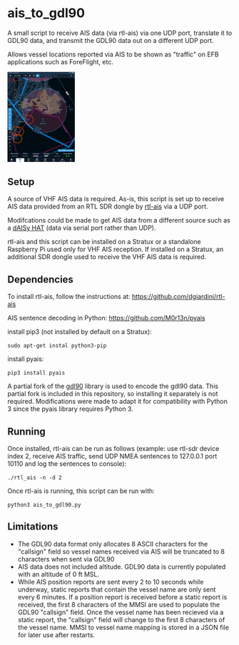 # ais_to_gdl90
A small script to receive AIS data (via rtl-ais) via one UDP port, translate it to GDL90 data, and transmit the GDL90 data out on a different UDP port.

Allows vessel locations reported via AIS to be shown as "traffic" on EFB applications such as ForeFlight, etc.  

<img src="/images/File_000.png" width="30%" height="30%">

## Setup
A source of VHF AIS data is required.  As-is, this script is set up to receive AIS data provided from an RTL SDR dongle by [rtl-ais](https://github.com/dgiardini/rtl-ais) via a UDP port.  

Modifcations could be made to get AIS data from a different source such as a [dAISy HAT](https://shop.wegmatt.com/products/daisy-hat-ais-receiver?variant=7103554977828) (data via serial port rather than UDP).

rtl-ais and this script can be installed on a Stratux or a standalone Raspberry Pi used only for VHF AIS reception.  If installed on a Stratux, an additional SDR dongle used to receive the VHF AIS data is required.  

## Dependencies
To install rtl-ais, follow the instructions at:
https://github.com/dgiardini/rtl-ais

AIS sentence decoding in Python:
https://github.com/M0r13n/pyais

install pip3 (not installed by default on a Stratux):
```
sudo apt-get instal python3-pip
```
install pyais:
```
pip3 install pyais
```
A partial fork of the [gdl90](https://github.com/etdey/gdl90) library is used to encode the gdl90 data.  This partial fork is included in this repository, so installing it separately is not required.  Modifications were made to adapt it for compatibility with Python 3 since the pyais library requires Python 3.  
## Running
Once installed, rtl-ais can be run as follows (example: use rtl-sdr device index 2, receive AIS traffic, send UDP NMEA sentences to 127.0.0.1 port 10110 and log the sentences to console):
```
./rtl_ais -n -d 2  
```
Once rtl-ais is running, this script can be run with:
```
python3 ais_to_gdl90.py
```
## Limitations
* The GDL90 data format only allocates 8 ASCII characters for the "callsign" field so vessel names received via AIS will be truncated to 8 characters when sent via GDL90
* AIS data does not included altitude.  GDL90 data is currently populated with an altitude of 0 ft MSL.  
* While AIS position reports are sent every 2 to 10 seconds while underway, static reports that contain the vessel name are only sent every 6 minutes.  If a position report is received before a static report is received, the first 8 characters of the MMSI are used to populate the GDL90 "callsign" field.  Once the vessel name has been recieved via a static report, the "callsign" field will change to the first 8 characters of the vessel name. MMSI to vessel name mapping is stored in a JSON file for later use after restarts.  
